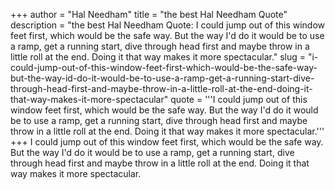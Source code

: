 +++
author = "Hal Needham"
title = "the best Hal Needham Quote"
description = "the best Hal Needham Quote: I could jump out of this window feet first, which would be the safe way. But the way I'd do it would be to use a ramp, get a running start, dive through head first and maybe throw in a little roll at the end. Doing it that way makes it more spectacular."
slug = "i-could-jump-out-of-this-window-feet-first-which-would-be-the-safe-way-but-the-way-id-do-it-would-be-to-use-a-ramp-get-a-running-start-dive-through-head-first-and-maybe-throw-in-a-little-roll-at-the-end-doing-it-that-way-makes-it-more-spectacular"
quote = '''I could jump out of this window feet first, which would be the safe way. But the way I'd do it would be to use a ramp, get a running start, dive through head first and maybe throw in a little roll at the end. Doing it that way makes it more spectacular.'''
+++
I could jump out of this window feet first, which would be the safe way. But the way I'd do it would be to use a ramp, get a running start, dive through head first and maybe throw in a little roll at the end. Doing it that way makes it more spectacular.
